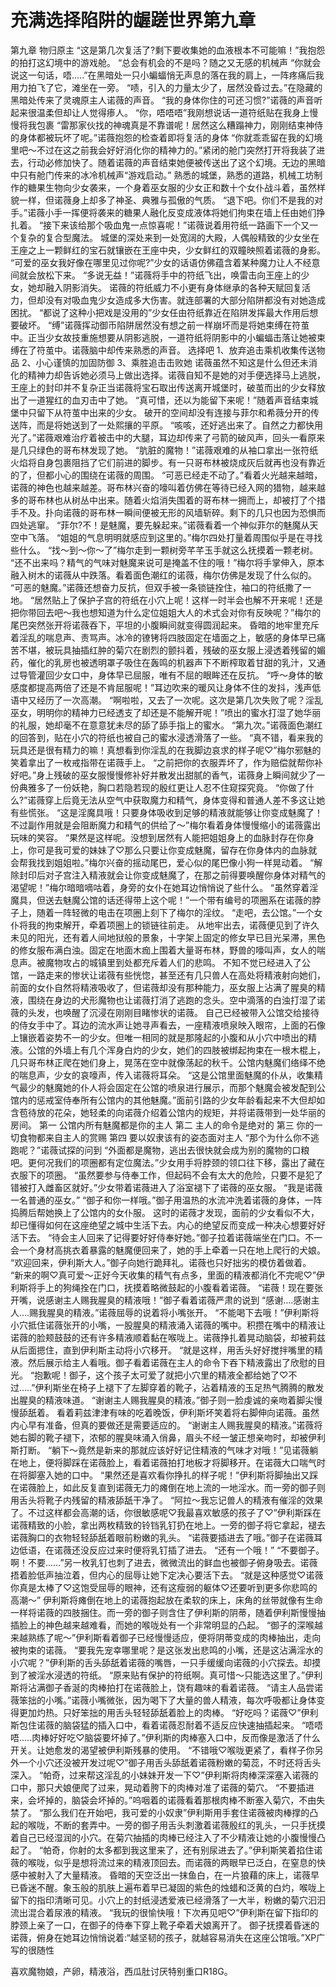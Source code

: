 # 充满选择陷阱的龌蹉世界第九章

第九章
物归原主
“这是第几次复活了?剩下要收集她的血液根本不可能嘛！”我抱怨的拍打这幻境中的游戏舱。
“总会有机会的不是吗？随之又无感的机械声
“你就会说这一句话，唔…..”在黑暗处一只小蝙蝠悄无声息的落在我的肩上，一阵疼痛后我用力拍飞了它，滩坐在一旁。
“啧，引入的力量太少了，居然没昏过去。”在隐藏的黑暗处传来了灵魂原主人诺薇的声音。
“我的身体你住的可还习惯?”诺薇的声音听起来很温柔但却让人觉得瘆人。
“你，唔唔唔”我刚想说话一道符纸贴在我身上慢慢将我包裹
“雷那家伙找的神魂真是不靠谱呢！居然这么糟蹋神力，刚刚结束神侍的身体都被玩坏了呢。”诺薇抱怨的检查着即将复活的身体
“你就乖乖留在我的幻境里吧～不过在这之前我会好好消化你的精神力的。”紧闭的舱门突然打开将我装了进去，行动必修加快了。随着诺薇的声音结束她便被传送出了这个幻境。无边的黑暗中只有舱门传来的冰冷机械声“游戏启动。”
熟悉的城堡，熟悉的道路，机械工坊制作的糖果生物向少女袭来，一个身着巫女服的少女正和数十个女仆战斗着，虽然样貌一样，但诺薇身上却多了神圣、典雅与孤傲的气质。
“退下吧。你们不是我的对手。”诺薇小手一挥便将袭来的糖果人融化反变成液体将她们拘束在墙上任由她们挣扎着。
“接下来该给那个吸血鬼一点惊喜呢！”诺薇说着用符纸一路画下一个又一个复杂的复合型魔法。
城堡的深处来到一处宽阔的大殿，人偶般精致的少女坐在王座之上一颗鲜红的宝石就镶嵌在王座中央，少女鲜红的双瞳映照着诺薇的身影。
“可爱的巫女我好像在哪里见过你呢?”少女的话语仿佛蕴含着某种魔力让人不经意间就会放松下来。
“多说无益！”诺薇将手中的符纸飞出，唤雷击向王座上的少女，她却融入阴影消失。
诺薇的符纸威力不小更有身体继承的各种天赋回复活力，但却没有对吸血鬼少女造成多大伤害。就连部署的大部分陷阱都没有对她造成困扰。
“都说了这种小把戏是没用的”少女任由符纸靠近在陷阱发挥最大作用后想要破坏。
“缚”诺薇挥动御币陷阱居然没有想之前一样崩坏而是将她束缚在符茧中。正当少女故技重施想要从阴影逃脱，一道符纸将阴影中的小蝙蝠击落让她被束缚在了符茧中。诺薇脑中却传来熟悉的声音。
选择吧
1、放弃追击乘机收集传送物品
2、小心谨慎的加固防御
3、乘胜追击击败她
诺薇虽然不知这是什么但还未消化的精神力却告诉她必须马上做出选择。诺薇自知不是她的对手便选择马上逃脱，王座上的封印并不复杂正当诺薇将宝石取出传送离开城堡时，破茧而出的少女释放出了一道猩红的血刃击中了她。
“真可惜，还以为能留下来呢！”随着声音结束城堡中只留下从符茧中出来的少女。
破开的空间却没有连接与菲尔和希薇分开的传送阵，而是将她送到了一处熙攘的平原。
“咳咳，还好逃出来了。自然之力都快用光了。”诺薇艰难治疗着被击中的大腿，耳边却传来了弓箭的破风声，回头一看原来是几只绿色的哥布林发现了她。
“肮脏的魔物！”诺薇艰难的从袖口拿出一张符纸火焰将自身包裹阻挡了它们前进的脚步。有一只哥布林被烧成灰后就再也没有靠近的了，但都小心的围绕在诺薇的周围。
“可恶已经走不动了。”看着火光越来越暗，诺薇的神色也越来越差。哥布林兴奋的嚎叫着仿佛在等待已经入网的猎物，越来越多的哥布林也从树丛中出来。随着火焰消失围着的哥布林一拥而上，却被打了个措手不及。扑向诺薇的哥布林一瞬间便被无形的风墙斩碎。剩下的几只也因为恐惧而四处逃窜。
“菲尔?不！是魅魔，要先躲起来。”诺薇看着一个神似菲尔的魅魔从天空中飞落。
“姐姐的气息明明就感应到这里的。”梅尔四处打量着周围似乎是在寻找些什么。
“找～到～你～了”梅尔走到一颗树旁芊芊玉手就这么抚摸着一颗老树。
“还不出来吗？精气的气味对魅魔来说可是掩盖不住的哦！”梅尔将手掌伸入，原本融入树木的诺薇从中跌落。看着面色潮红的诺薇，梅尔仿佛是发现了什么似的。
“可恶的魅魔。”诺薇还想奋力反抗，但双手被一条锁链拴住，袖口的符纸撒了一地。
“居然贴上了保护子宫的符纸在小穴上呢！这样一时半会也解不开来呢！还是把你带回去吧～我也想知道为什么定位姐姐大人的术式会对你有反映呢？”梅尔的尾巴突然张开将诺薇吞下，平坦的小腹瞬间就变得圆润起来。
昏暗的地牢里充斥着淫乱的喘息声、责骂声。冰冷的镣铐将四肢固定在墙面之上，敏感的身体早已痛苦不堪，被玩具抽插红肿的菊穴在剧烈的颤抖着，残破的巫女服上浸透着残留的媚药，催化的乳房也被透明罩子吸住在轰鸣的机器声下不断榨取着甘甜的乳汁，又通过导管灌回少女口中，身体早已屈服，唯有不屈的眼眸还在反抗。
“呼～身体的敏感度都提高两倍了还是不肯屈服呢！”耳边吹来的暖风让身体不住的发抖，浅声低语中又经历了一次高潮。
“啊啦啦，又去了一次呢。这次是第几次失败了呢？淫乱巫女，明明你的精神力已经透支了却还是不能解开呢！”喷出的蜜水打湿了她华丽的礼服，她却毫不在意意犹未尽的舔了舔手指上的蜜水。
“第九次。”诺薇面色潮红的回答到，贴在小穴的符纸也被自己的蜜水浸透滑落了一些。
“真不错，看来我的玩具还是很有精力的嘛！真想看到你淫乱的在我脚边哀求的样子呢♡”梅尔邪魅的笑着拿出了一枚戒指带在诺薇手上。
“之前把你的衣服弄坏了，作为赔偿就帮你补好吧。”身上残破的巫女服慢慢修补好并散发出甜腻的香气，诺薇身上瞬间就少了一份典雅多了一份妖艳，胸口若隐若现的殷红更让人忍不住窥探究竟。
“你做了什么?”诺薇穿上后竟无法从空气中获取魔力和精气，身体变得和普通人差不多这让她有些慌张。
“这是淫魔具哦！只要身体吸收到足够的精液就能够让你变成魅魔了！不过副作用就是会阻断魔力和精气的供给了～”梅尔看着身体慢慢缩小的诺薇露出玩味的笑容。
“果然是这样呢。没想到居然有人能把姐姐身上的血脉封存在你身上，你可是我可爱的妹妹了♡那么只要让你变成魅魔，留存在你身体内的血脉就会帮我找到姐姐啦。”梅尔兴奋的摇动尾巴，爱心似的尾巴像小狗一样晃动着。
“解除封印后对子宫注入精液就会让你变成魅魔了，在那之前得要唤醒你身体对精气的渴望呢！”梅尔暗暗嘀咕着，身旁的女仆在她耳边悄悄说了些什么。
“虽然穿着淫魔具，但送去魅魔公馆的话还得带上这个呢！”一个带有编号的项圈系在诺薇的脖子上，随着一阵轻微的电击在项圈上刻下了梅尔的淫纹。
“走吧，去公馆。”一个女仆将我的拘束解开，牵着项圈上的锁链往前走。
从地牢出去，诺薇便见到了许久未见的阳光，还有着人间地狱般的景象，十字架上固定的修女早已目光呆滞，黑色的修女服布满白浊。固定在地面木痂上围着大量哥布林，野兽的嚎叫声，女人的喘息声。被魔物攻占的城镇里到处都充斥着人们的悲鸣。
不知不觉已经进入了公馆，一路走来的惨状让诺薇有些恍惚，甚至还有几只兽人在高处将精液射向她们，前面的女仆自然将精液吸收了，但诺薇却没有那种能力，巫女服上沾满了腥臭的精液，围绕在身边的犬形魔物也让诺薇打消了逃跑的念头。空中滴落的白浊打湿了诺薇的头发，也唤醒了沉浸在刚刚目睹惨状的诺薇。
自己已经被带入公馆交给接待的侍女手中了。耳边的流水声让她寻声看去，一座精液喷泉映入眼帘，上面的石像上镶嵌着姿势不一的少女。但唯一相同的就是那隆起的小腹和从小穴中喷出的精液。公馆的外墙上有几个浑身白灼的少女，她们的四肢被绑起拘束在一根木棍上，几只哥布林正爬在她们身上，晃荡在空中就像荡起的秋千。公馆内魅魔们络绎不绝的喘息声，少女的哀嚎声，传入诺薇将耳朵。
“这是公馆里面魅魔的仆从，收集精气最少的魅魔她的仆人将会固定在公馆的喷泉进行展示，而那个魅魔会被发配到公馆内的惩戒室侍奉所有公馆内的其他魅魔。”面前引路的少女年龄看起来不大但却如含苞待放的花朵，她轻柔的向诺薇介绍着公馆内的规矩，并将诺薇带到一处华丽的房间。
第一
公馆内所有魅魔都是你的主人
第二
主人的命令是绝对的
第三
你的一切食物都来自主人的赏赐
第四
要以奴隶该有的姿态面对主人
“那个为什么你不逃跑呢？”诺薇试探的问到
“外面都是魔物，逃出去很快就会成为别的魔物的口粮吧。更何况我们的项圈都有定位魔法。”少女用手将脖颈的领口往下移，露出了藏在衣服下的项圈。
“虽然要参与侍奉工作，但起码不会有太大的危险，只要不是犯了错被打入雌畜区就好。”少女带着诺薇进入了浴室褪下了诺薇的巫女服。
“我是诺薇一名普通的巫女。”
“御子和你一样哦。”御子用温热的水流冲洗着诺薇的身体，一阵捣腾后帮她换上了公馆内的女仆服。
这时的诺薇才发现，面前的少女看似不大，却已懂得如何在这座绝望之城中生活下去。内心的绝望反而变成一种决心想要好好活下去。
“待会主人回来了记得要好好侍奉好她。”御子拉着诺薇端坐在门口。不一会一个身材高挑衣着暴露的魅魔便回来了，她的手上牵着一只在地上爬行的犬娘。
“欢迎回来，伊利斯大人。”御子向她行跪拜礼。诺薇也只好拙劣的模仿着做着。
“新来的啊♡真可爱～正好今天收集的精气有点多，里面的精液都消化不完呢♡”伊利斯将手上的狗绳拴在门口，抚摸着略微鼓起的小腹看着诺薇。
“诺薇！现在要张开嘴，说感谢主人赐我腥臭的精液哦！”御子看着诺薇严肃的说到
“感谢….感谢主人….赐我腥臭的精液。”诺薇屈辱的说着将小嘴张开。
“不能喝下去哦！”伊利斯将小穴抵住诺薇张开的小嘴，一股腥臭的精液涌入诺薇的嘴中。积攒在嘴中的精液让诺薇的脸颊鼓鼓的还有许多精液顺着黏在喉咙上。诺薇挣扎着晃动脑袋，却被莉兹从后面摁住，直到伊利斯主动将小穴移开。
“就是这样，用舌头好好搅拌嘴里的精液。然后展示给主人看哦。御子看着诺薇在主人的命令下吞下精液露出了欣慰的目光。
“抱歉呢！御子，这个孩子太可爱了就把小穴里的精液全都给她了♡不过…..”伊利斯坐在椅子上褪下了左脚穿着的靴子，沾着精液的玉足热气腾腾的散发出腥臭的精液味道。
“谢谢主人赐我腥臭的精液。”御子则一脸虔诚的亲吻着脚尖慢慢舔舐着。
看着莉兹津津有味的吃着晚饭，伊利斯坏笑着将右脚伸向诺薇。虽然内心早有准备，但真的要做还是需要适应的。
“谢谢主人赐我腥臭的精液。”诺薇将她右脚的靴子褪下，浓郁的腥臭味涌入俏鼻，眉头不经一皱正想亲吻时，却被伊利斯打断。
“躺下～竟然是新来的那就应该好好记住精液的气味才对哦！”见诺薇躺在地上，便将脚踩在诺薇脸上，看着诺薇拍打地板才将脚移开。在诺薇大口喘气时在将脚塞入她的口中。
“果然还是喜欢看你挣扎的样子呢！”伊利斯将脚抽出又踩在诺薇脸上，如此反复直到诺薇无力的瘫倒在地上流的一地淫水。而一旁的御子则用舌头将靴子内残留的精液舔舐干净了。
“阿拉～我忘记兽人的精液有催淫的效果了。不过这样都会高潮的话，你很敏感呢♡我最喜欢敏感的孩子了♡”伊利斯踩在诺薇精致的小脸，拿出两枚精致的铃铛乳钉扔在地上。一旁的御子将它拿起，褪去诺薇胸口的衣物轻轻舔舐着眼前粉嫩的乳头。
“诺薇要插进去了哦。”御子在诺薇耳边低语，在诺薇还没反应过来时便将乳钉插了进去。
“还有一个哦！”
“不要御子。啊！不要……”另一枚乳钉也刺了进去，微微流出的鲜血也被御子俯身吸去。诺薇捂着脸低声抽泣着，但内心的屈辱让她下定决心要活下去。
“就是这种感觉♡诺薇你真是太棒了♡这饱受屈辱的眼神，还有这瘦弱的躯体♡还要听到更多你悲鸣的高潮～”
伊利斯将瘫倒在地上的诺薇抱起放在柔软的床上，床角的丝带就像有生命一样将诺薇的四肢捆住。而一旁的御子则含住了伊利斯的阴蒂，随着伊利斯慢慢抽插脸上的神色越来越难看，而她的喉咙处有一个非常明显的凸起。
“御子的深喉越来越熟练了呢～”伊利斯看着御子已经慢慢适应，便将阴蒂变成的肉棒抽出，走向被拘束的诺薇。
“要我先宠幸哪里呢？是这张发出悲鸣的小嘴，还是这沾满淫水的小穴呢？”伊利斯的舌头舔舐着诺薇的嘴唇，一只手缓缓向诺薇的小穴探去。却摸到了被淫水浸透的符纸。
“原来贴有保护的符纸啊。真可惜～只能选这里了。”伊利斯将沾满御子香涎的肉棒拍打在诺薇脸上，饶有趣味的看着诺薇。
“请主人品尝诺薇笨拙的小嘴。”诺薇小嘴微张，因为喝下了大量的兽人精液，每次呼吸都让身体变得更加灼热。只好笨拙的用舌头轻轻舔舐着脸上的肉棒。
“好吃吗？诺薇♡”伊利斯包住诺薇的脑袋猛的插入口中，看着诺薇忍耐着不适反应快速抽插起来。
“唔唔唔…..肉棒好好吃♡脑袋要坏掉了。”伊利斯的肉棒塞入口中，反而像是激活了什么开关。让她愈发的渴望被伊利斯残暴的使用。
“不错哦♡喉咙更紧了，看样子你另外一个小穴还没被开发过呢♡”御子用舌头舔舐着诺薇粉嫩的菊蕊，不时还将舌头深入。
“帕奇，过来帮这淫乱的小妹妹开发一下♡”伊利斯将肉棒深深塞入诺薇的口中，那只犬娘便爬了过来，晃动着胯下的肉棒对准了诺薇的菊穴。
“不要插进来，会坏掉的，脑袋会坏掉的。”呜咽着的诺薇看着那根肉棒不断塞入菊穴，不由失禁了。
“那么我们在开始吧，我可爱的小奴隶”伊利斯用手套住诺薇被肉棒撑的凸起的喉咙，不断的套弄中。一旁的御子用舌头刺激着诺薇殷红的乳头，一只手抚摸着自己已经湿润的小穴。在菊穴抽插的肉棒已经注入了不少精液让她的小腹慢慢凸起了。
“帕奇，你射的太多都到我这里来了，还有别尿进去了。”伊利斯笑着掐住诺薇的喉咙，似乎是想将流过来的精液顶回去。而诺薇的两眼早已泛白，在窒息的快感中被射入了大量精液。
昏暗的天空泛出一抹鱼白，在一片狼藉的床上，诺薇早已昏迷不醒。象玉般的肌肤上遍布着早已凝固的紫色的烛蜡和泛黄的白灼，喉咙上留下的指印清晰可见。小穴上的封纸浸透爱液已经滑落了一大半，粉嫩的菊穴汩汩流出混合着尿液的精液。
“我玩的很愉快哦！下次再见吧♡”伊利斯在留下指印的脖颈上亲了一口，在御子的侍奉下穿上靴子牵着犬娘离开了。
御子抚摸着昏迷的诺薇，俯身在她耳边悄悄说着:“越坚韧的孩子，就越容易消失在这座公馆哦。”XP广写的很随性

喜欢魔物娘，产卵，精液浴，西瓜肚讨厌特别重口R18G。

